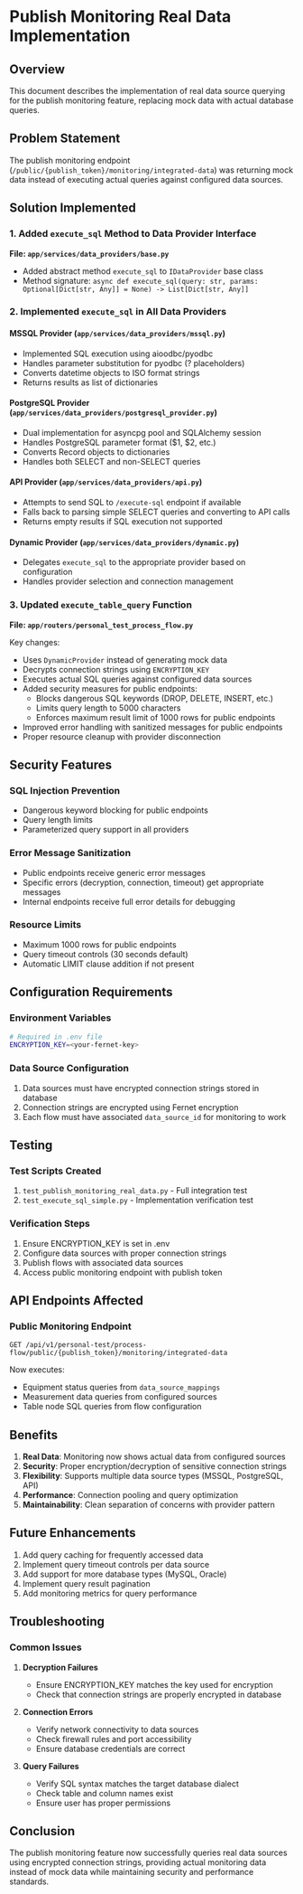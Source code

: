 # Publish Monitoring Real Data Implementation

## Overview
This document describes the implementation of real data source querying for the publish monitoring feature, replacing mock data with actual database queries.

## Problem Statement
The publish monitoring endpoint (`/public/{publish_token}/monitoring/integrated-data`) was returning mock data instead of executing actual queries against configured data sources.

## Solution Implemented

### 1. Added `execute_sql` Method to Data Provider Interface

**File: `app/services/data_providers/base.py`**
- Added abstract method `execute_sql` to `IDataProvider` base class
- Method signature: `async def execute_sql(query: str, params: Optional[Dict[str, Any]] = None) -> List[Dict[str, Any]]`

### 2. Implemented `execute_sql` in All Data Providers

#### MSSQL Provider (`app/services/data_providers/mssql.py`)
- Implemented SQL execution using aioodbc/pyodbc
- Handles parameter substitution for pyodbc (? placeholders)
- Converts datetime objects to ISO format strings
- Returns results as list of dictionaries

#### PostgreSQL Provider (`app/services/data_providers/postgresql_provider.py`)
- Dual implementation for asyncpg pool and SQLAlchemy session
- Handles PostgreSQL parameter format ($1, $2, etc.)
- Converts Record objects to dictionaries
- Handles both SELECT and non-SELECT queries

#### API Provider (`app/services/data_providers/api.py`)
- Attempts to send SQL to `/execute-sql` endpoint if available
- Falls back to parsing simple SELECT queries and converting to API calls
- Returns empty results if SQL execution not supported

#### Dynamic Provider (`app/services/data_providers/dynamic.py`)
- Delegates `execute_sql` to the appropriate provider based on configuration
- Handles provider selection and connection management

### 3. Updated `execute_table_query` Function

**File: `app/routers/personal_test_process_flow.py`**

Key changes:
- Uses `DynamicProvider` instead of generating mock data
- Decrypts connection strings using `ENCRYPTION_KEY`
- Executes actual SQL queries against configured data sources
- Added security measures for public endpoints:
  - Blocks dangerous SQL keywords (DROP, DELETE, INSERT, etc.)
  - Limits query length to 5000 characters
  - Enforces maximum result limit of 1000 rows for public endpoints
- Improved error handling with sanitized messages for public endpoints
- Proper resource cleanup with provider disconnection

## Security Features

### SQL Injection Prevention
- Dangerous keyword blocking for public endpoints
- Query length limits
- Parameterized query support in all providers

### Error Message Sanitization
- Public endpoints receive generic error messages
- Specific errors (decryption, connection, timeout) get appropriate messages
- Internal endpoints receive full error details for debugging

### Resource Limits
- Maximum 1000 rows for public endpoints
- Query timeout controls (30 seconds default)
- Automatic LIMIT clause addition if not present

## Configuration Requirements

### Environment Variables
```bash
# Required in .env file
ENCRYPTION_KEY=<your-fernet-key>
```

### Data Source Configuration
1. Data sources must have encrypted connection strings stored in database
2. Connection strings are encrypted using Fernet encryption
3. Each flow must have associated `data_source_id` for monitoring to work

## Testing

### Test Scripts Created
1. `test_publish_monitoring_real_data.py` - Full integration test
2. `test_execute_sql_simple.py` - Implementation verification test

### Verification Steps
1. Ensure ENCRYPTION_KEY is set in .env
2. Configure data sources with proper connection strings
3. Publish flows with associated data sources
4. Access public monitoring endpoint with publish token

## API Endpoints Affected

### Public Monitoring Endpoint
```
GET /api/v1/personal-test/process-flow/public/{publish_token}/monitoring/integrated-data
```

Now executes:
- Equipment status queries from `data_source_mappings`
- Measurement data queries from configured sources
- Table node SQL queries from flow configuration

## Benefits

1. **Real Data**: Monitoring now shows actual data from configured sources
2. **Security**: Proper encryption/decryption of sensitive connection strings
3. **Flexibility**: Supports multiple data source types (MSSQL, PostgreSQL, API)
4. **Performance**: Connection pooling and query optimization
5. **Maintainability**: Clean separation of concerns with provider pattern

## Future Enhancements

1. Add query caching for frequently accessed data
2. Implement query timeout controls per data source
3. Add support for more database types (MySQL, Oracle)
4. Implement query result pagination
5. Add monitoring metrics for query performance

## Troubleshooting

### Common Issues

1. **Decryption Failures**
   - Ensure ENCRYPTION_KEY matches the key used for encryption
   - Check that connection strings are properly encrypted in database

2. **Connection Errors**
   - Verify network connectivity to data sources
   - Check firewall rules and port accessibility
   - Ensure database credentials are correct

3. **Query Failures**
   - Verify SQL syntax matches the target database dialect
   - Check table and column names exist
   - Ensure user has proper permissions

## Conclusion

The publish monitoring feature now successfully queries real data sources using encrypted connection strings, providing actual monitoring data instead of mock data while maintaining security and performance standards.